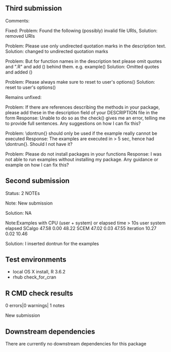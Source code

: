 ## Third submission

Comments:

Fixed:
Problem: Found the following (possibly) invalid file URIs, 
Solution: removed URIs

Problem: Please use only undirected quotation marks in the description text.
Solution: changed to undirected quotation marks

Problem: But for function names in the description text please omit quotes and
".R" and add  () behind them. e.g. example()
Solution: Omitted quotes and added ()

Problem: Please always make sure to reset to user's options()
Solution: reset to user's options()

Remains unfixed:

Problem: If there are references describing the methods in your package, please
add these in the description field of your DESCRIPTION file in the form
Response: Unable to do so as the check() gives me an error, telling me to provide full sentences. Any suggestions on how I can fix this?

Problem: \dontrun{} should only be used if the example really cannot be executed
Response: The examples are executed in > 5 sec, hence had \dontrun{}. Should I not have it?

Problem: Please do not install packages in your functions
Response: I was not able to run examples without installing my package. Any guidance or example on how I can fix this?

## Second submission

Status: 2 NOTEs

Note: New submission

Solution: NA

Note:Examples with CPU (user + system) or elapsed time > 10s
           user system elapsed
SCalgo    47.58   0.00   48.22
SCEM      47.02   0.03   47.55
iteration 10.27   0.02   10.46

Solution: I inserted dontrun for the examples

## Test environments

* local OS X install, R 3.6.2
* rhub check_for_cran

## R CMD check results

0 errors|0 warnings| 1 notes

New submission

## Downstream dependencies

There are currently no downstream dependencies for this package
